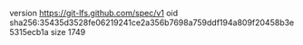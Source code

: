 version https://git-lfs.github.com/spec/v1
oid sha256:35435d3528fe06219241ce2a356b7698a759ddf194a809f20458b3e5315ecb1a
size 1749
